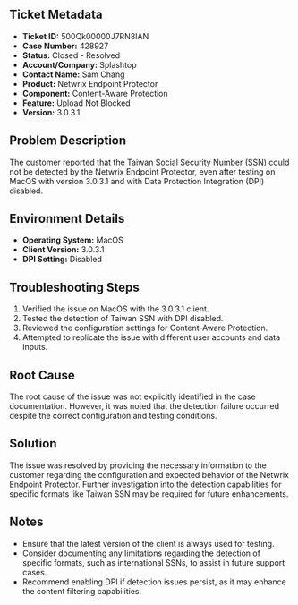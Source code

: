 ## Ticket Metadata
- **Ticket ID:** 500Qk00000J7RN8IAN
- **Case Number:** 428927
- **Status:** Closed - Resolved
- **Account/Company:** Splashtop
- **Contact Name:** Sam Chang
- **Product:** Netwrix Endpoint Protector
- **Component:** Content-Aware Protection
- **Feature:** Upload Not Blocked
- **Version:** 3.0.3.1

## Problem Description
The customer reported that the Taiwan Social Security Number (SSN) could not be detected by the Netwrix Endpoint Protector, even after testing on MacOS with version 3.0.3.1 and with Data Protection Integration (DPI) disabled.

## Environment Details
- **Operating System:** MacOS
- **Client Version:** 3.0.3.1
- **DPI Setting:** Disabled

## Troubleshooting Steps
1. Verified the issue on MacOS with the 3.0.3.1 client.
2. Tested the detection of Taiwan SSN with DPI disabled.
3. Reviewed the configuration settings for Content-Aware Protection.
4. Attempted to replicate the issue with different user accounts and data inputs.

## Root Cause
The root cause of the issue was not explicitly identified in the case documentation. However, it was noted that the detection failure occurred despite the correct configuration and testing conditions.

## Solution
The issue was resolved by providing the necessary information to the customer regarding the configuration and expected behavior of the Netwrix Endpoint Protector. Further investigation into the detection capabilities for specific formats like Taiwan SSN may be required for future enhancements.

## Notes
- Ensure that the latest version of the client is always used for testing.
- Consider documenting any limitations regarding the detection of specific formats, such as international SSNs, to assist in future support cases.
- Recommend enabling DPI if detection issues persist, as it may enhance the content filtering capabilities.